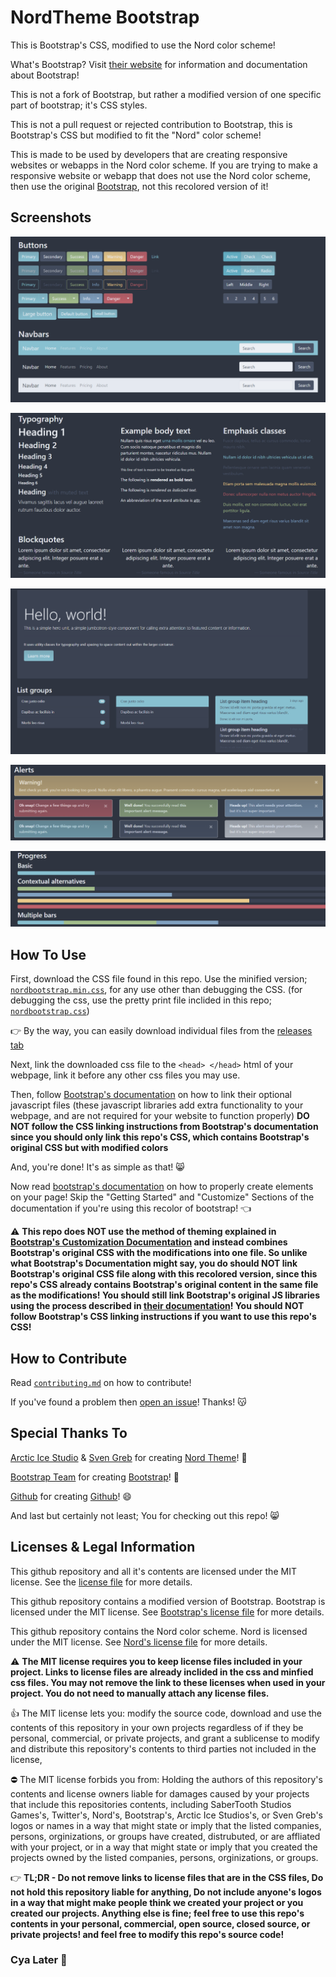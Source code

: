 # NordTheme Bootstrap
This is Bootstrap's CSS, modified to use the Nord color scheme!

What's Bootstrap? Visit [their website](https://getbootstrap.com/) for information and documentation about Bootstrap!

This is not a fork of Bootstrap, but rather a modified version of one specific part of bootstrap; it's CSS styles.

This is not a pull request or rejected contribution to Bootstrap, this is Bootstrap's CSS but modified to fit the "Nord" color scheme!

This is made to be used by developers that are creating responsive websites or webapps in the Nord color scheme. If you are trying to make a responsive website or webapp that does not use the Nord color scheme, then use the original [Bootstrap](https://getbootstrap.com/), not this recolored version of it!

## Screenshots
![Example Screenshot 1](screenshots/screenshot1.png)

![Example Screenshot 2](screenshots/screenshot2.png)

![Example Screenshot 3](screenshots/screenshot3.png)

![Example Screenshot 4](screenshots/screenshot4.png)

![Example Screenshot 5](screenshots/screenshot5.png)

## How To Use
First, download the CSS file found in this repo. Use the minified version; [`nordbootstrap.min.css`](./nordbootstrap.min.css), for any use other than debugging the CSS. (for debugging the css, use the pretty print file inclided in this repo; [`nordbootstrap.css`](./nordbootstrap.css))

👉 By the way, you can easily download individual files from the [releases tab](https://github.com/SaberTooth-Studios/NordTheme-Bootstrap/releases)

Next, link the downloaded css file to the `<head> </head>` html of your webpage, link it before any other css files you may use.

Then, follow [Bootstrap's documentation](https://getbootstrap.com/docs/5.1/getting-started/javascript/) on how to link their optional javascript files (these javascript libraries add extra functionality to your webpage, and are not required for your website to function properly) **DO NOT follow the CSS linking instructions from Bootstrap's documentation since you should only link this repo's CSS, which contains Bootstrap's original CSS but with modified colors** 

And, you're done! It's as simple as that! 😸

Now read [bootstrap's documentation](https://getbootstrap.com/docs/5.1/layout) on how to properly create elements on your page! Skip the "Getting Started" and "Customize" Sections of the documentation if you're using this recolor of bootstrap! 👈

⚠️ **This repo does NOT use the method of theming explained in [Bootstrap's Customization Documentation](https://getbootstrap.com/docs/5.1/customize/overview/) and instead combines Bootstrap's original CSS with the modifications into one file. So unlike what Bootstrap's Documentation might say, you do should NOT link Bootstrap's original CSS file along with this recolored version, since this repo's CSS already contains Bootstrap's original content in the same file as the modifications! You should still link Bootstrap's original JS libraries using the process described in [their documentation](https://getbootstrap.com/docs/5.1/getting-started/javascript)! You should NOT follow Bootstrap's CSS linking instructions if you want to use this repo's CSS!**

## How to Contribute
Read [`contributing.md`](./contributing.md) on how to contribute!

If you've found a problem then [open an issue](https://github.com/SaberTooth-Studios/NordTheme-Bootstrap/issues)! Thanks! 😽

## Special Thanks To
[Arctic Ice Studio](https://github.com/arcticicestudio) & [Sven Greb](https://github.com/svengreb) for creating [Nord Theme](https://www.nordtheme.com/)! 🤩

[Bootstrap Team](https://getbootstrap.com/docs/5.1/about/team/) for creating [Bootstrap](https://getbootstrap.com/)! 🥰

[Github](https://github.com/github) for creating [Github](https://github.com/)! 😄

And last but certainly not least; You for checking out this repo! 😸

## Licenses & Legal Information

This github repository and all it's contents are licensed under the MIT license. See the [license file](./LICENSE) for more details.

This github repository contains a modified version of Bootstrap. Bootstrap is licensed under the MIT license. See [Bootstrap's license file](./BootstrapLICENSE) for more details.

This github repository contains the Nord color scheme. Nord is licensed under the MIT license. See [Nord's license file](./NordLICENSE) for more details.

⚠️ **The MIT license requires you to keep license files included in your project. Links to license files are already inclided in the css and minfied css files. You may not remove the link to these licenses when used in your project. You do not need to manually attach any license files.**

👍 The MIT license lets you: modify the source code, download and use the contents of this repository in your own projects regardless of if they be personal, commercial, or private projects, and grant a sublicense to modify and distribute this repository's contents to third parties not included in the license,

⛔ The MIT license forbids you from: Holding the authors of this repository's contents and license owners liable for damages caused by your projects that include this repositories contents, including SaberTooth Studios Games's, Twitter's, Nord's, Bootstrap's, Arctic Ice Studios's, or Sven Greb's logos or names in a way that might state or imply that the listed companies, persons, orginizations, or groups have created, distrubuted, or are affliated with your project, or in a way that might state or imply that you created the projects owned by the listed companies, persons, orginizations, or groups.

👉 **TL;DR - Do not remove links to license files that are in the CSS files, Do not hold this repository liable for anything, Do not include anyone's logos in a way that might make people think we created your project or you created our projects. Anything else is fine; feel free to use this repo's contents in your personal, commercial, open source, closed source, or private projects! and feel free to modify this repo's source code!**     

### Cya Later 👋
